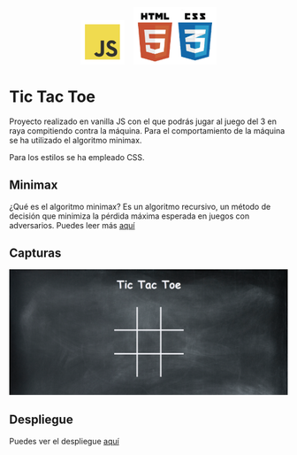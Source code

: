 <p align="center"><img src="static/src/img/logo.svg" width="80"> &nbsp&nbsp&nbsp<img src="static/src/img/css.png" width="150"></p>

# Tic Tac Toe

Proyecto realizado en vanilla JS con el que podrás jugar al juego del 3 en raya compitiendo contra la máquina. Para el comportamiento de la máquina se ha utilizado el algoritmo minimax.

Para los estilos se ha empleado CSS.

## Minimax

¿Qué es el algoritmo minimax? Es un algoritmo recursivo, un método de decisión que minimiza la pérdida máxima esperada en juegos con adversarios. Puedes leer más [aquí](https://es.wikipedia.org/wiki/Minimax)

## Capturas

<img src="static/src/img/captura.png"/>

## Despliegue

Puedes ver el despliegue [aquí](https://sorayaleon.github.io/games/tictactoe/)
